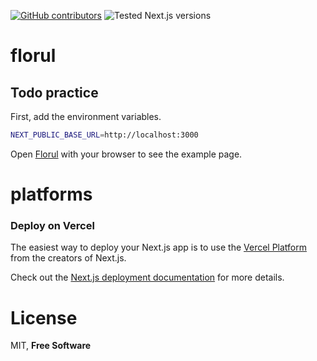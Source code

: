 [![GitHub contributors](https://img.shields.io/github/contributors/josejmv/todo-test)](https://github.com/josejmv/todo-test/graphs/contributors) ![Tested Next.js versions](https://img.shields.io/badge/tested%20next.js%20versions-10.2.3%20|%2011.x-blue)

# florul

## Todo practice

First, add the environment variables.

```bash
NEXT_PUBLIC_BASE_URL=http://localhost:3000
```

Open [Florul](https://florul.vercel.app/) with your browser to see the example page.

# platforms

### Deploy on Vercel

The easiest way to deploy your Next.js app is to use the [Vercel Platform](https://vercel.com/new?utm_medium=default-template&filter=next.js&utm_source=create-next-app&utm_campaign=create-next-app-readme) from the creators of Next.js.

Check out the [Next.js deployment documentation](https://nextjs.org/docs/deployment) for more details.

# License

MIT, **Free Software**
